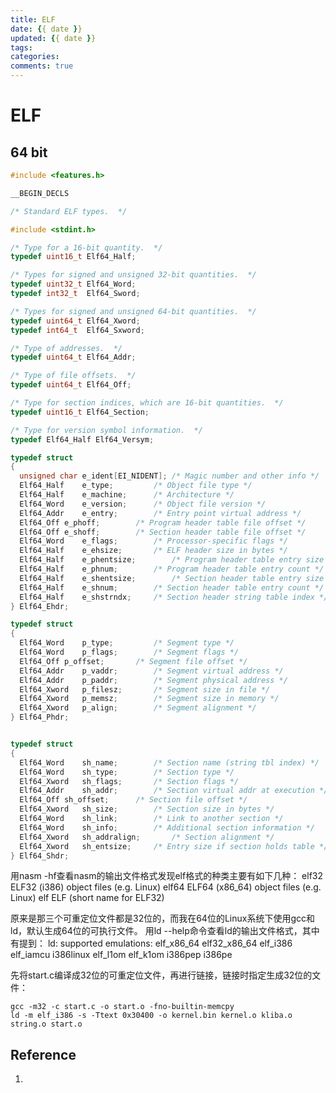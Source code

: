 ```yaml
---
title: ELF
date: {{ date }}
updated: {{ date }}
tags: 
categories: 
comments: true
---
```


# ELF

## 64 bit

```c
#include <features.h>

__BEGIN_DECLS

/* Standard ELF types.  */

#include <stdint.h>

/* Type for a 16-bit quantity.  */
typedef uint16_t Elf64_Half;

/* Types for signed and unsigned 32-bit quantities.  */
typedef uint32_t Elf64_Word;
typedef	int32_t  Elf64_Sword;

/* Types for signed and unsigned 64-bit quantities.  */
typedef uint64_t Elf64_Xword;
typedef	int64_t  Elf64_Sxword;

/* Type of addresses.  */
typedef uint64_t Elf64_Addr;

/* Type of file offsets.  */
typedef uint64_t Elf64_Off;

/* Type for section indices, which are 16-bit quantities.  */
typedef uint16_t Elf64_Section;

/* Type for version symbol information.  */
typedef Elf64_Half Elf64_Versym;

typedef struct
{
  unsigned char	e_ident[EI_NIDENT];	/* Magic number and other info */
  Elf64_Half	e_type;			/* Object file type */
  Elf64_Half	e_machine;		/* Architecture */
  Elf64_Word	e_version;		/* Object file version */
  Elf64_Addr	e_entry;		/* Entry point virtual address */
  Elf64_Off	e_phoff;		/* Program header table file offset */
  Elf64_Off	e_shoff;		/* Section header table file offset */
  Elf64_Word	e_flags;		/* Processor-specific flags */
  Elf64_Half	e_ehsize;		/* ELF header size in bytes */
  Elf64_Half	e_phentsize;		/* Program header table entry size */
  Elf64_Half	e_phnum;		/* Program header table entry count */
  Elf64_Half	e_shentsize;		/* Section header table entry size */
  Elf64_Half	e_shnum;		/* Section header table entry count */
  Elf64_Half	e_shstrndx;		/* Section header string table index */
} Elf64_Ehdr;

typedef struct
{
  Elf64_Word	p_type;			/* Segment type */
  Elf64_Word	p_flags;		/* Segment flags */
  Elf64_Off	p_offset;		/* Segment file offset */
  Elf64_Addr	p_vaddr;		/* Segment virtual address */
  Elf64_Addr	p_paddr;		/* Segment physical address */
  Elf64_Xword	p_filesz;		/* Segment size in file */
  Elf64_Xword	p_memsz;		/* Segment size in memory */
  Elf64_Xword	p_align;		/* Segment alignment */
} Elf64_Phdr;


typedef struct
{
  Elf64_Word	sh_name;		/* Section name (string tbl index) */
  Elf64_Word	sh_type;		/* Section type */
  Elf64_Xword	sh_flags;		/* Section flags */
  Elf64_Addr	sh_addr;		/* Section virtual addr at execution */
  Elf64_Off	sh_offset;		/* Section file offset */
  Elf64_Xword	sh_size;		/* Section size in bytes */
  Elf64_Word	sh_link;		/* Link to another section */
  Elf64_Word	sh_info;		/* Additional section information */
  Elf64_Xword	sh_addralign;		/* Section alignment */
  Elf64_Xword	sh_entsize;		/* Entry size if section holds table */
} Elf64_Shdr;
```







用nasm -hf查看nasm的输出文件格式发现elf格式的种类主要有如下几种：
elf32 ELF32 (i386) object files (e.g. Linux)
elf64 ELF64 (x86_64) object files (e.g. Linux)
elf ELF (short name for ELF32)

原来是那三个可重定位文件都是32位的，而我在64位的Linux系统下使用gcc和ld，默认生成64位的可执行文件。
用ld --help命令查看ld的输出文件格式，其中有提到：
ld: supported emulations: elf_x86_64 elf32_x86_64 elf_i386 elf_iamcu i386linux elf_l1om elf_k1om i386pep i386pe

先将start.c编译成32位的可重定位文件，再进行链接，链接时指定生成32位的文件：

```shell
gcc -m32 -c start.c -o start.o -fno-builtin-memcpy
ld -m elf_i386 -s -Ttext 0x30400 -o kernel.bin kernel.o kliba.o string.o start.o

```











## Reference 

1. 
